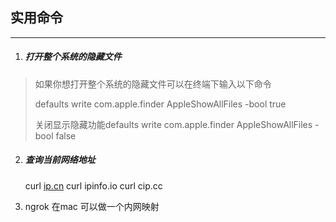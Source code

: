 ## 实用命令

------

1. ##### 打开整个系统的隐藏文件

> 如果你想打开整个系统的隐藏文件可以在终端下输入以下命令
>
> defaults write com.apple.finder AppleShowAllFiles -bool true
>
> 关闭显示隐藏功能defaults write com.apple.finder AppleShowAllFiles -bool false

2. ##### 查询当前网络地址

   curl [ip.cn](http://ip.cn)      curl ipinfo.io      curl cip.cc

3. ngrok 在mac 可以做一个内网映射